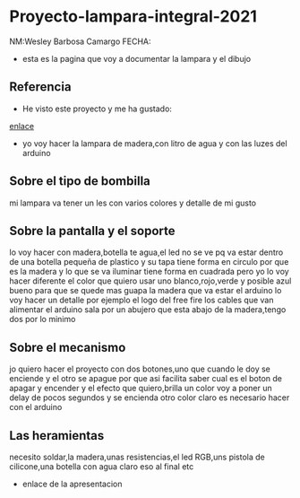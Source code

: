 # Proyecto-lampara-integral-2021

NM:Wesley Barbosa Camargo
FECHA:



* esta es la pagina que voy a documentar la lampara y el dibujo


## Referencia

* He visto este proyecto y me ha gustado:

[enlace](https://www.youtube.com/watch?v=mwwMJocGT2g)

* yo voy hacer la lampara de madera,con litro de agua y con las luzes del arduino

## Sobre el tipo de bombilla

 mi lampara va tener un les con varios colores y detalle de mi gusto


## Sobre la pantalla y el soporte

 lo voy hacer con madera,botella te agua,el led no se ve pq va estar dentro de una botella pequeña de plastico y su tapa
 tiene forma en circulo por que es la madera y lo que se va iluminar tiene forma en cuadrada pero yo lo voy hacer diferente 
 el color que quiero usar uno blanco,rojo,verde y posible azul
 bueno para que se quede mas guapa la madera que va estar el arduino lo voy hacer un detalle por ejemplo el logo del free fire
 los cables que van alimentar el arduino sala por un abujero que esta abajo de la madera,tengo dos por lo minimo

## Sobre el mecanismo

 jo quiero hacer el proyecto con dos botones,uno que cuando le doy se enciende y el otro se apague 
 por que asi facilita saber cual es el boton de apagar y encender 
 y el efecto que quiero,brilla un color voy a poner un delay de pocos segundos y se encienda otro color 
 claro es necesario hacer con el arduino 

## Las heramientas 

 necesito soldar,la madera,unas resistencias,el led RGB,uns pistola de cilicone,una botella con agua claro eso al final etc
 
 * enlace de la apresentacion
                                                                                                                                                 
